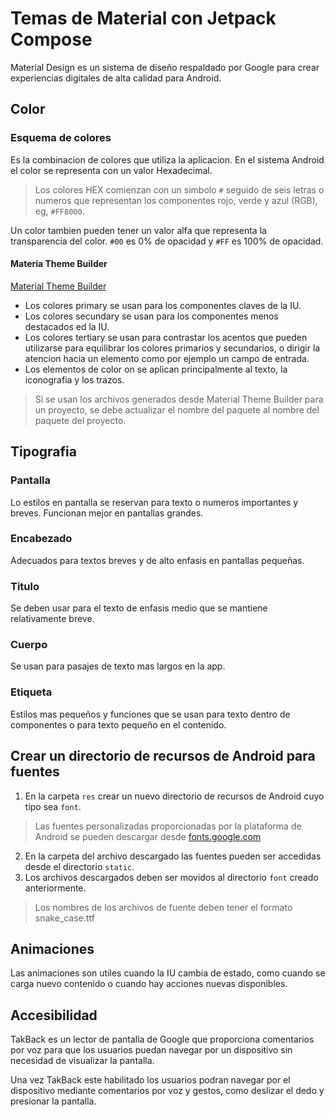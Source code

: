 # Temas de Material con Jetpack Compose

Material Design es un sistema de diseño respaldado por Google para crear experiencias digitales de
alta calidad para Android.

## Color

### Esquema de colores

Es la combinacion de colores que utiliza la aplicacion. En el sistema Android el color se representa
con un valor Hexadecimal.

> Los colores HEX comienzan con un simbolo `#` seguido de seis letras o numeros que representan los
> componentes rojo, verde y azul (RGB), eg, `#FF8000`.

Un color tambien pueden tener un valor alfa que representa la transparencia del color. `#00` es 0%
de opacidad y `#FF` es 100% de opacidad.

#### Materia Theme Builder

[Material Theme Builder](https://m3.material.io/theme-builder#/custom)

- Los colores primary se usan para los componentes claves de la IU.
- Los colores secundary se usan para los componentes menos destacados ed la IU.
- Los colores tertiary se usan para contrastar los acentos que pueden utilizarse para equilibrar los
  colores primarios y secundarios, o dirigir la atencion hacia un elemento como por ejemplo un campo
  de entrada.
- Los elementos de color on se aplican principalmente al texto, la iconografia y los trazos.

> Si se usan los archivos generados desde Material Theme Builder para un proyecto, se debe
> actualizar el nombre del paquete al nombre del paquete del proyecto.

## Tipografia

### Pantalla

Lo estilos en pantalla se reservan para texto o numeros importantes y breves. Funcionan mejor en
pantallas grandes.

### Encabezado

Adecuados para textos breves y de alto enfasis en pantallas pequeñas.

### Titulo

Se deben usar para el texto de enfasis medio que se mantiene relativamente breve.

### Cuerpo

Se usan para pasajes de texto mas largos en la app.

### Etiqueta

Estilos mas pequeños y funciones que se usan para texto dentro de componentes o para texto pequeño
en el contenido.

## Crear un directorio de recursos de Android para fuentes

1. En la carpeta `res` crear un nuevo directorio de recursos de Android cuyo tipo sea `font`.

> Las fuentes personalizadas proporcionadas por la plataforma de Android se pueden descargar
> desde [fonts.google.com](https://fonts.google.com/?authuser=1&hl=es-419)

2. En la carpeta del archivo descargado las fuentes pueden ser accedidas desde el
   directorio `static`.
3. Los archivos descargados deben ser movidos al directorio `font` creado anteriormente.

> Los nombres de los archivos de fuente deben tener el formato snake_case.ttf

## Animaciones

Las animaciones son utiles cuando la IU cambia de estado, como cuando se carga nuevo contenido o
cuando hay acciones nuevas disponibles.

## Accesibilidad

TakBack es un lector de pantalla de Google que proporciona comentarios por voz para que los usuarios
puedan navegar por un dispositivo sin necesidad de visualizar la pantalla.

Una vez TakBack este habilitado los usuarios podran navegar por el dispositivo mediante comentarios
por voz y gestos, como deslizar el dedo y presionar la pantalla.